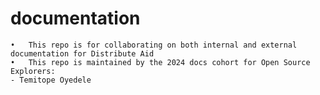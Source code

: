 # documentation

	•	This repo is for collaborating on both internal and external documentation for Distribute Aid
	•	This repo is maintained by the 2024 docs cohort for Open Source Explorers:
    - Temitope Oyedele